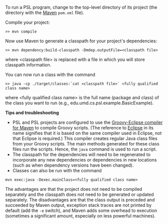 To run a PSL program, change to the top-level directory of its project (the directory with the [Maven](http://maven.apache.org) ```pom.xml``` file).

Compile your project:

```
>> mvn compile
```

Now use Maven to generate a classpath for your project's dependencies:

```
>> mvn dependency:build-classpath -Dmdep.outputFile=<classpath file>
```

where \<classpath file\> is replaced with a file in which you will store classpath information.

You can now run a class with the command

```
>> java -cp ./target/classes:`cat <classpath file>` <fully qualified class name>
```

where \<fully qualified class name\> is the full name (package and class) of the class you want to run (e.g., edu.umd.cs.psl.example.BasicExample).

**Tips and troubleshooting**

* PSL and PSL projects are configured to use the [Groovy-Eclipse compiler for Maven](http://groovy.codehaus.org/Groovy-Eclipse+compiler+plugin+for+Maven) to compile Groovy scripts. (The reference to [Eclipse](http://www.eclipse.org) in its name signifies that it is based on the same compiler used in Eclipse, not that Eclipse is required.) This compiler creates regular Java class files from your Groovy scripts. The main methods generated for these class files run the scripts. Hence, the `java` command is used to run a script.
* The classpath for the dependencies will need to be regenerated to incorporate any new dependencies or dependencies in new locations (such as when dependency versions have been changed).
* Classes can also be run with the command

```
mvn exec:java -Dexec.mainClass=<fully qualified class name>
```

The advantages are that the project does not need to be compiled separately and the classpath does not need to be generated or updated separately. The disadvantages are that the class output is preceded and succeeded by Maven output, exception stack traces are not printed by default (add the `-e` switch), and Maven adds some overhead to execution (sometimes a significant amount, especially on less powerful machines).